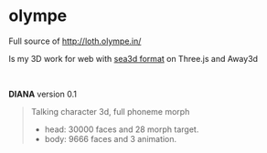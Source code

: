 olympe
======

Full source of http://loth.olympe.in/

Is my 3D work for web with [sea3d format](href='https://code.google.com/p/sea3d/) on Three.js and Away3d

<br>


**DIANA** version 0.1
> Talking character 3d, full phoneme morph<br>
> - head: 30000 faces and 28 morph target.<br>
> - body: 9666 faces and 3 animation.<br>



